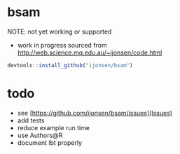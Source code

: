 # bsam


NOTE: not yet working or supported

- work in progress sourced from http://web.science.mq.edu.au/~ijonsen/code.html

```R
devtools::install_github("ijonsen/bsam")
```

# todo
- see [https://github.com/ijonsen/bsam/issues](Issues)
- add tests
- reduce example run time
- use Authors@R
- document lbt properly

